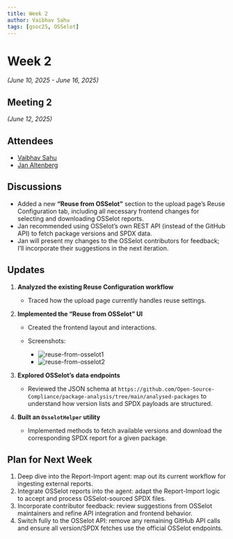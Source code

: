 ```yaml
---
title: Week 2  
author: Vaibhav Sahu  
tags: [gsoc25, OSSelot]
---
```


<!--  
SPDX-License-Identifier: CC-BY-SA-4.0  
SPDX-FileCopyrightText: 2025 Vaibhav Sahu <sahusv4527@gmail.com>  
-->

# Week 2

*(June 10, 2025 - June 16, 2025)*

## Meeting 2

*(June 12, 2025)*

## Attendees

* [Vaibhav Sahu](https://github.com/Vaibhavsahu2810)
* [Jan Altenberg](https://github.com/JanAltenberg)

## Discussions

* Added a new **“Reuse from OSSelot”** section to the upload page’s Reuse Configuration tab, including all necessary frontend changes for selecting and downloading OSSelot reports.
* Jan recommended using OSSelot’s own REST API (instead of the GitHub API) to fetch package versions and SPDX data.
* Jan will present my changes to the OSSelot contributors for feedback; I’ll incorporate their suggestions in the next iteration.

## Updates

1. **Analyzed the existing Reuse Configuration workflow**

   * Traced how the upload page currently handles reuse settings.
2. **Implemented the “Reuse from OSSelot” UI**

   * Created the frontend layout and interactions.
   * Screenshots:

     * ![reuse-from-osselot1](/img/osselot/reuse-from-osselot1.png)
     * ![reuse-from-osselot2](/img/osselot/reuse-from-osselot2.png)
3. **Explored OSSelot’s data endpoints**

   * Reviewed the JSON schema at `https://github.com/Open-Source-Compliance/package-analysis/tree/main/analysed-packages` to understand how version lists and SPDX payloads are structured.
4. **Built an `OsselotHelper` utility**

   * Implemented methods to fetch available versions and download the corresponding SPDX report for a given package.

## Plan for Next Week
1. Deep dive into the Report-Import agent: map out its current workflow for ingesting external reports.
2. Integrate OSSelot reports into the agent: adapt the Report-Import logic to accept and process OSSelot-sourced SPDX files.
3. Incorporate contributor feedback: review suggestions from OSSelot maintainers and refine API integration and frontend behavior.
4. Switch fully to the OSSelot API: remove any remaining GitHub API calls and ensure all version/SPDX fetches use the official OSSelot endpoints.









